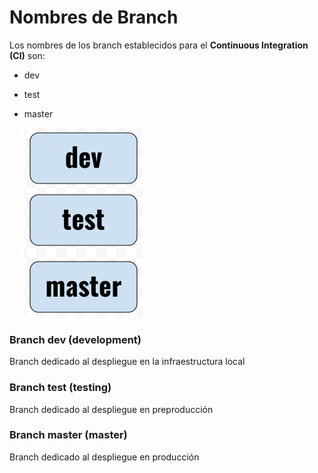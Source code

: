 # Nombres de Branch

Los nombres de los branch establecidos para el **Continuous Integration (CI)** son:
- dev
- test
- master

  ![Crear BD](/repositorios_institucionales/img/repo_02.png)

### Branch dev (development)
Branch dedicado al despliegue en la infraestructura local

### Branch test (testing)
Branch dedicado al despliegue en preproducción

### Branch master (master)
Branch dedicado al despliegue en producción
